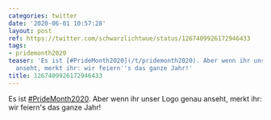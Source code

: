 ```yaml
---
categories: twitter
date: '2020-06-01 10:57:28'
layout: post
ref: https://twitter.com/schwarzlichtwue/status/1267409926172946433
tags:
- pridemonth2020
teaser: 'Es ist [#PrideMonth2020](/t/pridemonth2020). Aber wenn ihr unser Logo genau
  anseht, merkt ihr: wir feiern''s das ganze Jahr!'
title: 1267409926172946433
---
```

Es ist [#PrideMonth2020](/t/pridemonth2020). Aber wenn ihr unser Logo genau anseht, merkt ihr: wir feiern's das ganze Jahr!